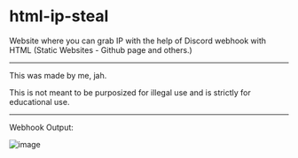 # html-ip-steal
Website where you can grab IP with the help of Discord webhook with HTML (Static Websites - Github page and others.)


---

This was made by me, jah. 

This is not meant to be purposized for illegal use and is strictly for educational use.

---

Webhook Output:


![image](https://github.com/jahfound/html-ip-steal/assets/169301707/70faa1da-af05-443a-900d-cd801cbc1856)

